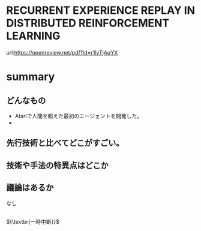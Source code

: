 # RECURRENT EXPERIENCE REPLAY IN DISTRIBUTED REINFORCEMENT LEARNING
url:https://openreview.net/pdf?id=r1lyTjAqYX

# summary  
## どんなもの  
- Atariで人間を超えた最初のエージェントを開発した。
- 

## 先行技術と比べてどこがすごい。


## 技術や手法の特異点はどこか  


## 議論はあるか  
なし

## 

${\textbr{一時中断}}$